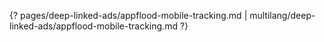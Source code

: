 {? pages/deep-linked-ads/appflood-mobile-tracking.md | multilang/deep-linked-ads/appflood-mobile-tracking.md ?}
